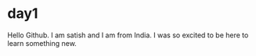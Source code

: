 # day1
Hello Github. I am satish and I am from India. I was so excited to be here to learn something new.

